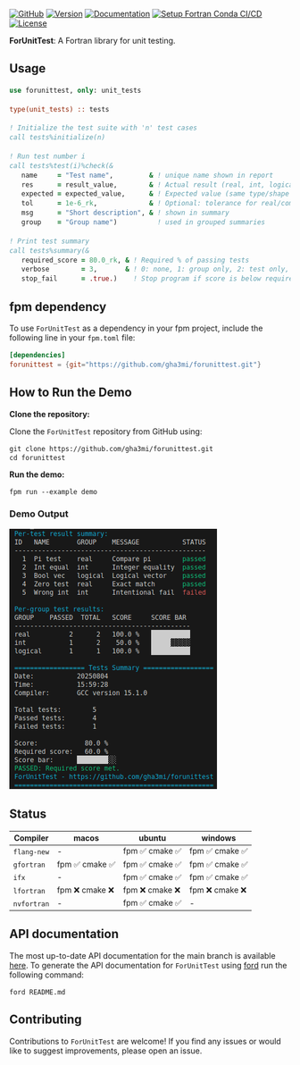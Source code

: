 [![GitHub](https://img.shields.io/badge/GitHub-ForCAD-blue.svg?style=social&logo=github)](https://github.com/gha3mi/forunittest)
[![Version](https://img.shields.io/github/v/tag/gha3mi/forunittest?label=version&sort=semver)](https://github.com/gha3mi/forunittest/releases)
[![Documentation](https://img.shields.io/badge/ford-Documentation%20-blueviolet.svg)](https://gha3mi.github.io/forunittest/)
[![Setup Fortran Conda CI/CD](https://github.com/gha3mi/forunittest/actions/workflows/CI-CD.yml/badge.svg?branch=main)](https://github.com/gha3mi/forunittest/actions/workflows/CI-CD.yml)
[![License](https://img.shields.io/github/license/gha3mi/forunittest?color=green)](https://github.com/gha3mi/forunittest/blob/main/LICENSE)

<!-- <img alt="ForUnitTest" src="https://github.com/gha3mi/forunittest/raw/main/media/logo.png" width="750"> -->

**ForUnitTest**: A Fortran library for unit testing.

## Usage

```fortran
use forunittest, only: unit_tests

type(unit_tests) :: tests

! Initialize the test suite with 'n' test cases
call tests%initialize(n)

! Run test number i
call tests%test(i)%check(&
   name     = "Test name",         & ! unique name shown in report
   res      = result_value,        & ! Actual result (real, int, logical, complex)
   expected = expected_value,      & ! Expected value (same type/shape as res)
   tol      = 1e-6_rk,             & ! Optional: tolerance for real/complex comparisons
   msg      = "Short description", & ! shown in summary
   group    = "Group name")          ! used in grouped summaries

! Print test summary
call tests%summary(&
   required_score = 80.0_rk, & ! Required % of passing tests
   verbose        = 3,       & ! 0: none, 1: group only, 2: test only, 3: both
   stop_fail      = .true.)    ! Stop program if score is below required
```

## fpm dependency

To use `ForUnitTest` as a dependency in your fpm project, include the following line in your `fpm.toml` file:

```toml
[dependencies]
forunittest = {git="https://github.com/gha3mi/forunittest.git"}
```

## How to Run the Demo

**Clone the repository:**

Clone the `ForUnitTest` repository from GitHub using:

```shell
git clone https://github.com/gha3mi/forunittest.git
cd forunittest
```

**Run the demo:**

```shell
fpm run --example demo
```

### Demo Output

![demo](demo.png)

## Status

<!-- STATUS:setup-fortran-conda:START -->
| Compiler   | macos | ubuntu | windows |
|------------|----------------------|----------------------|----------------------|
| `flang-new` | - | fpm ✅  cmake ✅ | fpm ✅  cmake ✅ |
| `gfortran` | fpm ✅  cmake ✅ | fpm ✅  cmake ✅ | fpm ✅  cmake ✅ |
| `ifx` | - | fpm ✅  cmake ✅ | fpm ✅  cmake ✅ |
| `lfortran` | fpm ❌  cmake ❌ | fpm ❌  cmake ❌ | fpm ❌  cmake ❌ |
| `nvfortran` | - | fpm ✅  cmake ✅ | - |
<!-- STATUS:setup-fortran-conda:END -->

## API documentation

The most up-to-date API documentation for the main branch is available
[here](https://gha3mi.github.io/forunittest/).
To generate the API documentation for `ForUnitTest` using
[ford](https://github.com/Fortran-FOSS-Programmers/ford) run the following
command:

```shell
ford README.md
```

## Contributing

Contributions to `ForUnitTest` are welcome!
If you find any issues or would like to suggest improvements, please open an issue.
